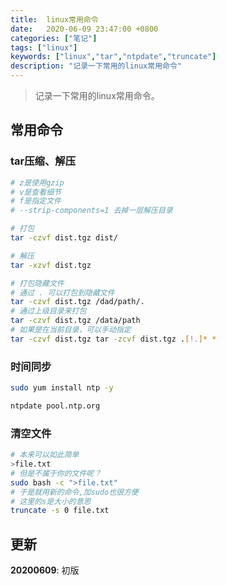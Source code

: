```yaml
---
title:  linux常用命令
date:   2020-06-09 23:47:00 +0800
categories: ["笔记"]
tags: ["linux"]
keywords: ["linux","tar","ntpdate","truncate"]
description: "记录一下常用的linux常用命令"
---
```


> 记录一下常用的linux常用命令。

## 常用命令

### tar压缩、解压

```bash
# z是使用gzip 
# v是查看细节
# f是指定文件
# --strip-components=1 去掉一层解压目录

# 打包
tar -czvf dist.tgz dist/

# 解压
tar -xzvf dist.tgz

# 打包隐藏文件
# 通过 . 可以打包到隐藏文件 
tar -czvf dist.tgz /dad/path/.
# 通过上级目录来打包
tar -czvf dist.tgz /data/path
# 如果是在当前目录，可以手动指定
tar -czvf dist.tgz tar -zcvf dist.tgz .[!.]* * 
```

### 时间同步
```bash
sudo yum install ntp -y

ntpdate pool.ntp.org
```

### 清空文件
```bash
# 本来可以如此简单 
>file.txt
# 但是不属于你的文件呢？
sudo bash -c ">file.txt"
# 于是就用新的命令,加sudo也很方便
# 这里的s是大小的意思
truncate -s 0 file.txt
```

## 更新

**20200609**: 初版